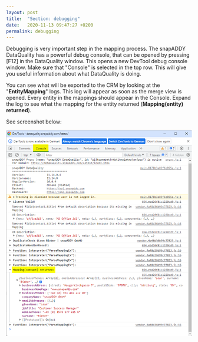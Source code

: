 ```yaml
---
layout: post
title:  "Section: debugging"
date:   2020-11-13 09:47:27 +0200
permalink: debugging
---
```


Debugging is very important step in the mapping process. The snapADDY DataQuality has a powerful debug console, that can be opened by pressing [F12] in the DataQuality window. This opens a new DevTool debug console window. Make sure that "Console" is selected in the top row. This will give you useful information about what DataQuality is doing.
 
You can see what will be exported to the CRM by looking at the "<b>EntityMapping</b>" logs. This log will appear as soon as the merge view is opened. Every entity in the mappings should appear in the Console. Expand the log to see what the mapping for the entity returned (<b>Mapping(entity) returned</b>). 

See screenshot below:

![Console log screenshot](./../assets/debugging.png)
